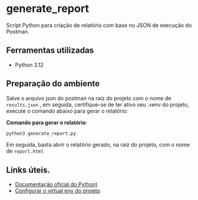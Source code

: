 # generate_report

<p>Script Python para criação de relatório com base no JSON de execução do Postman.</p>

## Ferramentas utilizadas

- Python 3.12

## Preparação do ambiente
Salve o arquivo json do postman na raiz do projeto com o nome de `results.json` , em seguida, 
certifique-se de ter ativo seu .venv do projeto, execute o comando abaixo para gerar o relatório:

**Comando para gerar o relatório**:

````python
python3 generate_report.py
````

Em seguida, basta abrir o relatório gerado, na raiz do projeto, com o nome de `report.html`

## Links úteis.

- [Documentação oficial do Python)](https://www.python.org/)
- [Configurar o virtual env do projeto](https://docs.python.org/pt-br/3/library/venv.html)
